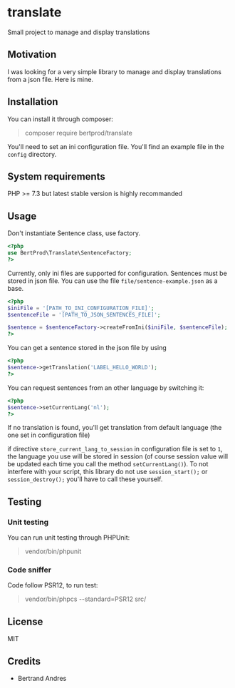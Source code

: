 # translate
Small project to manage and display translations

## Motivation
I was looking for a very simple library to manage and display translations from a json file. Here is mine.

## Installation
You can install it through composer:
> composer require bertprod/translate

You'll need to set an ini configuration file. You'll find an example file in the `config` directory.

## System requirements
PHP >= 7.3 but latest stable version is highly recommanded

## Usage
Don't instantiate Sentence class, use factory.

~~~php
<?php
use BertProd\Translate\SentenceFactory;
?>
~~~

Currently, only ini files are supported for configuration. Sentences must be stored in json file.
You can use the file `file/sentence-example.json` as a base.

~~~php
<?php
$iniFile = '[PATH_TO_INI_CONFIGURATION_FILE]';
$sentenceFile = '[PATH_TO_JSON_SENTENCES_FILE]';

$sentence = $sentenceFactory->createFromIni($iniFile, $sentenceFile);
?>
~~~

You can get a sentence stored in the json file by using

~~~php
<?php
$sentence->getTranslation('LABEL_HELLO_WORLD');
?>
~~~

You can request sentences from an other language by switching it:

~~~php
<?php
$sentence->setCurrentLang('nl');
?>
~~~

If no translation is found, you'll get translation from default language (the one set in configuration file)

if directive `store_current_lang_to_session` in configuration file is set to `1`, the language you use will be stored in session (of course session value will be updated each time you call the method `setCurrentLang()`).
To not interfere with your script, this library do not use `session_start();` or `session_destroy();` you'll have to call these yourself.

## Testing
### Unit testing
You can run unit testing through PHPUnit:
> vendor/bin/phpunit

### Code sniffer
Code follow PSR12, to run test:
> vendor/bin/phpcs --standard=PSR12 src/

## License
MIT

## Credits
- Bertrand Andres
